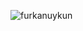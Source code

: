 <p><img align="center" src="https://github-readme-streak-stats.herokuapp.com/?user=furkanuykun&" alt="furkanuykun" /></p>
